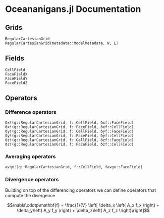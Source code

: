 # Oceananigans.jl Documentation

## Grids
```@docs
RegularCartesianGrid
RegularCartesianGrid(metadata::ModelMetadata, N, L)
```

## Fields
```@docs
CellField
FaceFieldX
FaceFieldY
FaceFieldZ
```

## Operators
### Difference operators
```@docs
δx!(g::RegularCartesianGrid, f::CellField, δxf::FaceField)
δx!(g::RegularCartesianGrid, f::FaceField, δxf::CellField)
δy!(g::RegularCartesianGrid, f::CellField, δyf::FaceField)
δy!(g::RegularCartesianGrid, f::FaceField, δyf::CellField)
δz!(g::RegularCartesianGrid, f::CellField, δzf::FaceField)
δz!(g::RegularCartesianGrid, f::FaceField, δzf::CellField)
```

### Averaging operators
```@docs
avgx!(g::RegularCartesianGrid, f::CellField, favgx::FaceField)
```

### Divergence operators
Building on top of the differencing operators we can define operators that
compute the divergence
```math
\nabla\cdotp\mathbf{f} = \frac{1}{V} \left[ \delta_x \left( A_x f_x \right)
+ \delta_y\left( A_y f_y \right) + \delta_z\left( A_z f_z \right)\right]
```

<!-- ```@docs
div!(g::RegularCartesianGrid, fx::FaceFieldX, fy::FaceFieldY, fz::FaceFieldZ, δfx::CellField, δfy::CellField, δfz::CellField, div::CellField)
``` -->
